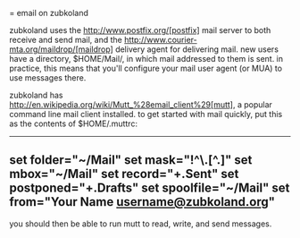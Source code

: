 = email on zubkoland

zubkoland uses the http://www.postfix.org/[postfix] mail server to both receive and send mail, and the http://www.courier-mta.org/maildrop/[maildrop] delivery agent for delivering mail. new users have a directory, $HOME/Mail/, in which mail addressed to them is sent. in practice, this means that you'll configure your mail user agent (or MUA) to use messages there.

zubkoland has http://en.wikipedia.org/wiki/Mutt_%28email_client%29[mutt], a popular command line mail client installed. to get started with mail quickly, put this as the contents of $HOME/.muttrc:

----
set folder="~/Mail"
set mask="!^\\.[^.]"
set mbox="~/Mail"
set record="+.Sent"
set postponed="+.Drafts"
set spoolfile="~/Mail"
set from="Your Name <username@zubkoland.org>"
----

you should then be able to run mutt to read, write, and send messages.
